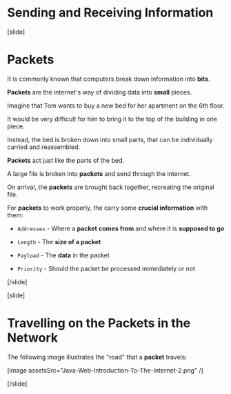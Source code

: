 # Sending and Receiving Information

[slide]

# Packets

It is commonly known that computers break down information into **bits**.

**Packets** are the internet's way of dividing data into **small** pieces.

Imagine that Tom wants to buy a new bed for her apartment on the 6th floor.

It would be very difficult for him to bring it to the top of the building in one piece.

Instead, the bed is broken down into small parts, that can be individually carried and reassembled.

**Packets** act just like the parts of the bed.

A large file is broken into **packets** and send through the internet.

On arrival, the **packets** are brought back together, recreating the original file.

For **packets** to work properly, the carry some **crucial information** with them:

- `Addresses` - Where a **packet** **comes from** and where it is **supposed to go**

- `Length` - The **size of a packet**

- `Payload` - The **data** in the packet

- `Priority` - Should the packet be processed immediately or not

[/slide]

[slide]

# Travelling on the Packets in the Network

The following image illustrates the "road" that a **packet** travels:

[image assetsSrc="Java-Web-Introduction-To-The-Internet-2.png" /]

[/slide]

